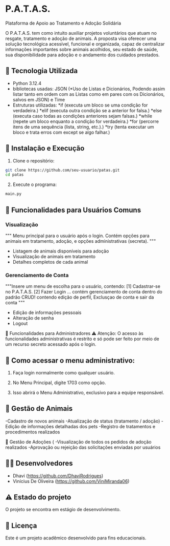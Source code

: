 # P.A.T.A.S.
Plataforma de Apoio ao Tratamento e Adoção Solidária

O P.A.T.A.S. tem como intuito auxiliar projetos voluntários que atuam no resgate, tratamento e adoção de animais. A proposta visa oferecer uma solução tecnológica acessível, funcional e organizada, capaz de centralizar informações importantes sobre animais acolhidos, seu estado de saúde, sua disponibilidade para adoção e o andamento dos cuidados prestados.

## 🚀 Tecnologia Utilizada
- Python 3.12.4
- bibliotecas usadas: JSON (*Uso de Listas e Dicionários, Podendo assim listar tanto em ordem com as Listas como em pares com os Dicionários, salvos em JSON) e Time
- Estruturas utilizadas:
 *if (executa um bloco se uma condição for verdadeira.)
 *elif (executa outra condição se a anterior for falsa.)
 *else (executa caso todas as condições anteriores sejam falsas.)
 *while (repete um bloco enquanto a condição for verdadeira.)
 *for (percorre itens de uma sequência (lista, string, etc.).)
 *try (tenta executar um bloco e trata erros com except se algo falhar.)

## 🔧 Instalação e Execução

1. Clone o repositório:
```bash
git clone https://github.com/seu-usuario/patas.git
cd patas
```

2. Execute o programa:
```bash
main.py
```

## 👤 Funcionalidades para Usuários Comuns

### Visualização 
"""
    Menu principal para o usuário após o login.
    Contém opções para animais em tratamento, adoção, e opções administrativas (secreta).
    """
- Listagem de animais disponíveis para adoção
- Visualização de animais em tratamento
- Detalhes completos de cada animal

### Gerenciamento de Conta
"""Insere um menu de escolha para o usuário, contendo:
    [1] Cadastrar-se no P.A.T.A.S.
    [2] Fazer Login
    ...
    contém gerenciamento de conta dentro do padrão CRUD! contendo edição de perfil, Exclusçao de conta e sair da conta
    """
- Edição de informações pessoais
- Alteração de senha
- Logout

👑 Funcionalidades para Administradores
⚠️ Atenção: O acesso às funcionalidades administrativas é restrito e só pode ser feito por meio de um recurso secreto acessado após o login.

## 🔐 Como acessar o menu administrativo:
1. Faça login normalmente como qualquer usuário.

2. No Menu Principal, digite 1703 como opção.

3. Isso abrirá o Menu Administrativo, exclusivo para a equipe responsável.

## 🐾 Gestão de Animais
-Cadastro de novos animais
-Atualização de status (tratamento / adoção)
-Edição de informações detalhadas dos pets
-Registro de tratamentos e procedimentos realizados

📄 Gestão de Adoções (
-Visualização de todos os pedidos de adoção realizados
-Aprovação ou rejeição das solicitações enviadas por usuários

## 👨‍💻 Desenvolvedores
- Dhavi
(https://github.com/DhaviRodrigues)
- Vinícius De Oliveira
(https://github.com/ViniMiranda06)

## ⚠️ Estado do projeto
O projeto se encontra em estágio de desenvolvimento.

## 📝 Licença
Este é um projeto acadêmico desenvolvido para fins educacionais.
